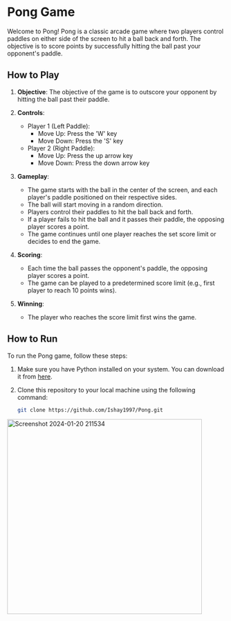 # Pong Game

Welcome to Pong! Pong is a classic arcade game where two players control paddles on either side of the screen to hit a ball back and forth. The objective is to score points by successfully hitting the ball past your opponent's paddle.

## How to Play

1. **Objective**: The objective of the game is to outscore your opponent by hitting the ball past their paddle.

2. **Controls**:
   - Player 1 (Left Paddle):
     - Move Up: Press the 'W' key
     - Move Down: Press the 'S' key
   - Player 2 (Right Paddle):
     - Move Up: Press the up arrow key
     - Move Down: Press the down arrow key

3. **Gameplay**:
   - The game starts with the ball in the center of the screen, and each player's paddle positioned on their respective sides.
   - The ball will start moving in a random direction.
   - Players control their paddles to hit the ball back and forth.
   - If a player fails to hit the ball and it passes their paddle, the opposing player scores a point.
   - The game continues until one player reaches the set score limit or decides to end the game.

4. **Scoring**:
   - Each time the ball passes the opponent's paddle, the opposing player scores a point.
   - The game can be played to a predetermined score limit (e.g., first player to reach 10 points wins).

5. **Winning**:
   - The player who reaches the score limit first wins the game.

## How to Run

To run the Pong game, follow these steps:

1. Make sure you have Python installed on your system. You can download it from [here](https://www.python.org/downloads/).

2. Clone this repository to your local machine using the following command:

   ```bash
   git clone https://github.com/Ishay1997/Pong.git
   
<img width="450" alt="Screenshot 2024-01-20 211534" src="Capture.PNG">
